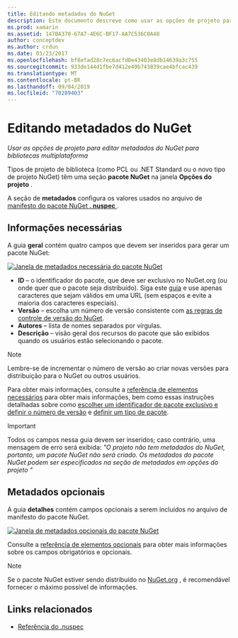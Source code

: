 ```yaml
---
title: Editando metadados do NuGet
description: Este documento descreve como usar as opções de projeto para editar metadados do NuGet para bibliotecas multiplataforma. Ele aborda os metadados obrigatórios e opcionais.
ms.prod: xamarin
ms.assetid: 147BA370-67A7-4E6C-BF17-AA7C536C0A48
author: conceptdev
ms.author: crdun
ms.date: 03/23/2017
ms.openlocfilehash: bf8efad28c7ec6acfd0e43403e8db14639a3c755
ms.sourcegitcommit: 933de144d1fbe7d412e49b743839cae4bfcac439
ms.translationtype: MT
ms.contentlocale: pt-BR
ms.lasthandoff: 09/04/2019
ms.locfileid: "70289403"
---
```

# <a name="editing-nuget-metadata"></a>Editando metadados do NuGet

_Usar as opções de projeto para editar metadados do NuGet para bibliotecas multiplataforma_

Tipos de projeto de biblioteca (como PCL ou .NET Standard ou o novo tipo de projeto NuGet) têm uma seção **pacote NuGet** na janela **Opções do projeto** .

A seção de **metadados** configura os valores usados no arquivo de [manifesto do pacote NuGet **. nuspec** ](https://docs.microsoft.com/nuget/create-packages/creating-a-package#the-role-and-structure-of-the-nuspec-file).

## <a name="required-information"></a>Informações necessárias

A guia **geral** contém quatro campos que devem ser inseridos para gerar um pacote NuGet:

[![](metadata-images/metadata-general-sml.png "Janela de metadados necessária do pacote NuGet")](metadata-images/metadata-general.png#lightbox)

- **ID** – o identificador do pacote, que deve ser exclusivo no NuGet.org (ou onde quer que o pacote seja distribuído). Siga este [guia](https://docs.microsoft.com/nuget/create-packages/creating-a-package#choosing-a-unique-package-identifier-and-setting-the-version-number) e use apenas caracteres que sejam válidos em uma URL (sem espaços e evite a maioria dos caracteres especiais).
- **Versão** – escolha um número de versão consistente com [as regras de controle de versão do NuGet](https://docs.microsoft.com/nuget/create-packages/dependency-versions).
- **Autores** – lista de nomes separados por vírgulas.
- **Descrição** – visão geral dos recursos do pacote que são exibidos quando os usuários estão selecionando o pacote.

> [!NOTE]
> Lembre-se de incrementar o número de versão ao criar novas versões para distribuição para o NuGet ou outros usuários.

Para obter mais informações, consulte a [referência de elementos necessários](https://docs.microsoft.com/nuget/schema/nuspec#required-metadata-elements) para obter mais informações, bem como essas instruções detalhadas sobre como [escolher um identificador de pacote exclusivo e definir o número de versão](https://docs.microsoft.com/nuget/create-packages/creating-a-package#choosing-a-unique-package-identifier-and-setting-the-version-number) e [definir um tipo de pacote](https://docs.microsoft.com/nuget/create-packages/creating-a-package#setting-a-package-type).

> [!IMPORTANT]
> Todos os campos nessa guia devem ser inseridos; caso contrário, uma mensagem de erro será exibida: _"O projeto não tem metadados do NuGet, portanto, um pacote NuGet não será criado. Os metadados do pacote NuGet podem ser especificados na seção de metadados em opções do projeto "_

## <a name="optional-metadata"></a>Metadados opcionais

A guia **detalhes** contém campos opcionais a serem incluídos no arquivo de manifesto do pacote NuGet.

[![](metadata-images/metadata-detail-sml.png "Janela de metadados opcionais do pacote NuGet")](metadata-images/metadata-detail.png#lightbox)

Consulte a [referência de elementos opcionais](https://docs.microsoft.com/nuget/schema/nuspec#optional-metadata-elements) para obter mais informações sobre os campos obrigatórios e opcionais.

> [!NOTE]
> Se o pacote NuGet estiver sendo distribuído no [NuGet.org](https://www.nuget.org) , é recomendável fornecer o máximo possível de informações.


## <a name="related-links"></a>Links relacionados

- [Referência do .nuspec](https://docs.microsoft.com/nuget/schema/nuspec#general-form-and-schema)
